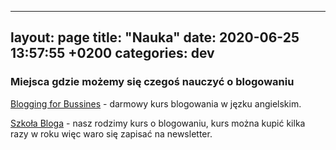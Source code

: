 -------
layout: page
title:  "Nauka"
date:   2020-06-25 13:57:55 +0200
categories: dev
---


### Miejsca gdzie możemy się czegoś nauczyć o blogowaniu

[Blogging for Bussines](https://ahrefs.com/academy/blogging-for-business/) - darmowy kurs blogowania w jęzku angielskim.

[Szkoła Bloga](https://akademia.pl/) - nasz rodzimy kurs o blogowaniu, kurs można kupić kilka razy w roku więc waro się zapisać na newsletter.
